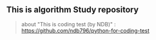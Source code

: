 ## This is algorithm Study repository
 > about "This is coding test (by NDB)" : https://github.com/ndb796/python-for-coding-test